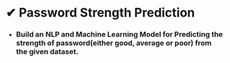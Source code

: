 # ✔ Password Strength Prediction
- ### Build an NLP and Machine Learning Model for Predicting the strength of password(either good, average or poor) from the given dataset.
